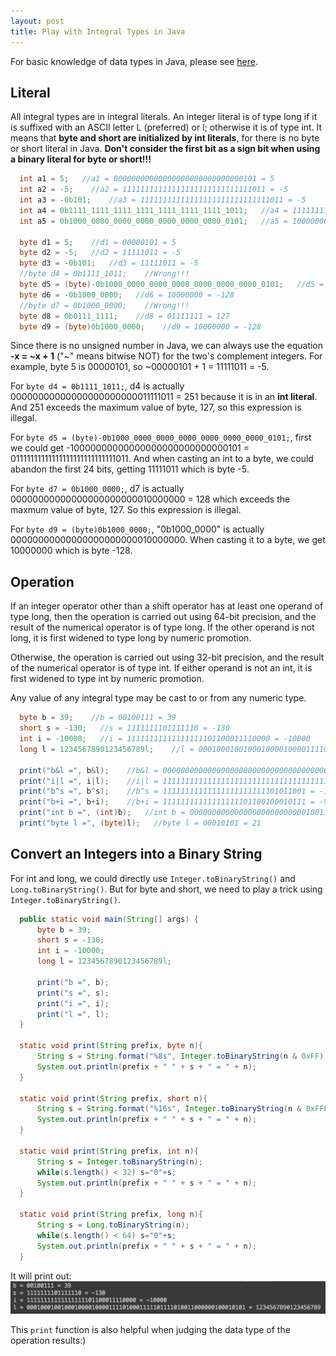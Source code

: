 ```yaml
---
layout: post
title: Play with Integral Types in Java
---
```

For basic knowledge of data types in Java, please see <a href="http://zhtiansweet.github.io/Java-Notes-2/#integral">here</a>.

## Literal   
All integral types are in integral literals. An integer literal is of type long if it is suffixed with an ASCII letter L (preferred) or l; otherwise it is of type int. It means that **byte and short are initialized by int literals**, for there is no byte or short literal in Java. **Don't consider the first bit as a sign bit when using a binary literal for byte or short!!!** 

```java
  int a1 = 5;   //a1 = 00000000000000000000000000000101 = 5
  int a2 = -5;    //a2 = 11111111111111111111111111111011 = -5
  int a3 = -0b101;    //a3 = 11111111111111111111111111111011 = -5
  int a4 = 0b1111_1111_1111_1111_1111_1111_1111_1011;   //a4 = 11111111111111111111111111111011 = -5
  int a5 = 0b1000_0000_0000_0000_0000_0000_0000_0101;   //a5 = 10000000000000000000000000000101 = -2147483643

  byte d1 = 5;    //d1 = 00000101 = 5
  byte d2 = -5;   //d2 = 11111011 = -5
  byte d3 = -0b101;   //d3 = 11111011 = -5
  //byte d4 = 0b1111_1011;    //Wrong!!!   
  byte d5 = (byte)-0b1000_0000_0000_0000_0000_0000_0000_0101;   //d5 = 11111011 = -5
  byte d6 = -0b1000_0000;   //d6 = 10000000 = -128
  //byte d7 = 0b1000_0000;    //Wrong!!!
  byte d8 = 0b0111_1111;    //d8 = 01111111 = 127
  byte d9 = (byte)0b1000_0000;    //d9 = 10000000 = -128
```

Since there is no unsigned number in Java, we can always use the equation **-x = ~x + 1** ("~" means bitwise NOT) for the two's complement integers. For example, byte 5 is 00000101, so ~00000101 + 1 = 11111011 = -5.

For ```byte d4 = 0b1111_1011;```, d4 is actually 00000000000000000000000011111011 = 251 because it is in an **int literal**. And 251 exceeds the maximum value of byte, 127, so this expression is illegal.  

For ```byte d5 = (byte)-0b1000_0000_0000_0000_0000_0000_0000_0101;```, first we could get -10000000000000000000000000000101 = 01111111111111111111111111111011. And when casting an int to a byte, we could abandon the first 24 bits, getting 11111011 which is byte -5.  

For ```byte d7 = 0b1000_0000;```, d7 is actually 00000000000000000000000010000000 = 128 which exceeds the maxmum value of byte, 127. So this expression is illegal.  

For ```byte d9 = (byte)0b1000_0000;```, "0b1000_0000" is actually 00000000000000000000000010000000. When casting it to a byte, we get 10000000 which is byte -128.

## Operation   
If an integer operator other than a shift operator has at least one operand of type long, then the operation is carried out using 64-bit precision, and the result of the numerical operator is of type long. If the other operand is not long, it is first widened to type long by numeric promotion.  

Otherwise, the operation is carried out using 32-bit precision, and the result of the numerical operator is of type int. If either operand is not an int, it is first widened to type int by numeric promotion.

Any value of any integral type may be cast to or from any numeric type. 

```java
  byte b = 39;    //b = 00100111 = 39
  short s = -130;   //s = 1111111101111110 = -130
  int i = -10000;   //i = 11111111111111111101100011110000 = -10000
  long l = 1234567890123456789l;    //l = 0001000100100010000100001111010001111101111010011000000100010101 = 1234567890123456789

  print("b&l =", b&l);    //b&l = 0000000000000000000000000000000000000000000000000000000000000101 = 5
  print("i|l =", i|l);    //i|l = 1111111111111111111111111111111111111111111111111101100111110101 = -9739
  print("b^s =", b^s);    //b^s = 11111111111111111111111101011001 = -167
  print("b+i =", b+i);    //b+i = 11111111111111111101100100010111 = -9961
  print("int b =", (int)b);   //int b = 00000000000000000000000000100111 = 39
  print("byte l =", (byte)l);   //byte l = 00010101 = 21
```
<a name="binary"></a>
## Convert an Integers into a Binary String  
For int and long, we could directly use ```Integer.toBinaryString()``` and ```Long.toBinaryString()```. But for byte and short, we need to play a trick using ```Integer.toBinaryString()```.

```java
  public static void main(String[] args) {
      byte b = 39;
      short s = -130;
      int i = -10000;
      long l = 1234567890123456789l;

      print("b =", b);
      print("s =", s);
      print("i =", i);
      print("l =", l);
  }

  static void print(String prefix, byte n){
      String s = String.format("%8s", Integer.toBinaryString(n & 0xFF)).replace(' ', '0');
      System.out.println(prefix + " " + s + " = " + n);
  }

  static void print(String prefix, short n){
      String s = String.format("%16s", Integer.toBinaryString(n & 0xFFFF)).replace(' ', '0');
      System.out.println(prefix + " " + s + " = " + n);
  }

  static void print(String prefix, int n){
      String s = Integer.toBinaryString(n);
      while(s.length() < 32) s="0"+s;
      System.out.println(prefix + " " + s + " = " + n);
  }

  static void print(String prefix, long n){
      String s = Long.toBinaryString(n);
      while(s.length() < 64) s="0"+s;
      System.out.println(prefix + " " + s + " = " + n);
  }
```

It will print out:  
![print](../images/QQ20150514-1%402x.png)

This ```print``` function is also helpful when judging the data type of the operation results:)
